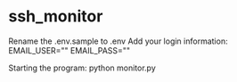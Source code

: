 # ssh_monitor

Rename the .env.sample to .env
Add your login information:
EMAIL_USER=""
EMAIL_PASS=""


Starting the program:
python monitor.py <distro> <host> <port> <uname> <password>

